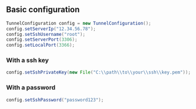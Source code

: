 
## Basic configuration

```java
TunnelConfiguration config = new TunnelConfiguration();
config.setServerIp("12.34.56.78");
config.setSshUsername("root");
config.setServerPort(3306);
config.setLocalPort(3366);
```


### With a ssh key

```java
config.setSshPrivateKey(new File("C:\\path\\to\\your\\ssh\\key.pem"));
```

### With a password

```java
config.setSshPassword("password123");
```


